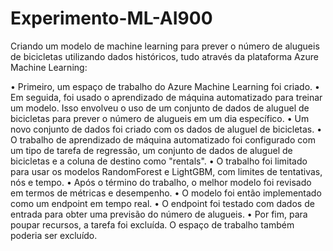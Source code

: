 # Experimento-ML-AI900
Criando um modelo de machine learning para prever o número de alugueis de bicicletas utilizando dados históricos, tudo através da plataforma Azure Machine Learning:

• Primeiro, um espaço de trabalho do Azure Machine Learning foi criado.
• Em seguida, foi usado o aprendizado de máquina automatizado para treinar um modelo. Isso envolveu o uso de um conjunto de dados de aluguel de bicicletas para prever o número de alugueis em um dia específico.
• Um novo conjunto de dados foi criado com os dados de aluguel de bicicletas.
• O trabalho de aprendizado de máquina automatizado foi configurado com um tipo de tarefa de regressão, um conjunto de dados de aluguel de bicicletas e a coluna de destino como "rentals".
• O trabalho foi limitado para usar os modelos RandomForest e LightGBM, com limites de tentativas, nós e tempo.
• Após o término do trabalho, o melhor modelo foi revisado em termos de métricas e desempenho.
• O modelo foi então implementado como um endpoint em tempo real.
• O endpoint foi testado com dados de entrada para obter uma previsão do número de alugueis.
• Por fim, para poupar recursos, a tarefa foi excluída. O espaço de trabalho também poderia ser excluído.
